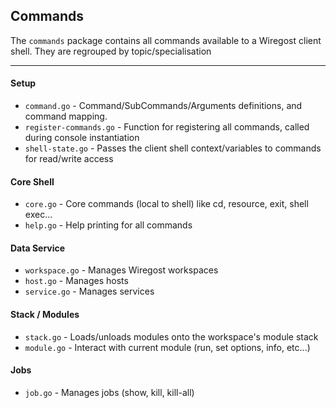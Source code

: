 ## Commands

The `commands` package contains all commands available to a Wiregost client shell. 
They are regrouped by topic/specialisation

----
#### Setup
* `command.go`              - Command/SubCommands/Arguments definitions, and command mapping.
* `register-commands.go`    - Function for registering all commands, called during console instantiation
* `shell-state.go`          - Passes the client shell context/variables to commands for read/write access

#### Core Shell 
* `core.go`                 - Core commands (local to shell) like cd, resource, exit, shell exec...
* `help.go`                 - Help printing for all commands

#### Data Service
* `workspace.go`            - Manages Wiregost workspaces
* `host.go`                 - Manages hosts
* `service.go`              - Manages services

#### Stack / Modules
* `stack.go`                - Loads/unloads modules onto the workspace's module stack
* `module.go`               - Interact with current module (run, set options, info, etc...)

#### Jobs
* `job.go`                  - Manages jobs (show, kill, kill-all)
